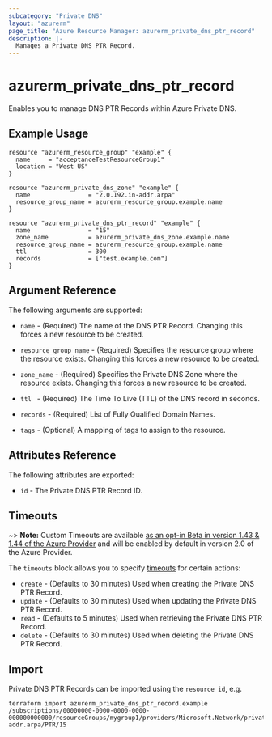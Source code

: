 ```yaml
---
subcategory: "Private DNS"
layout: "azurerm"
page_title: "Azure Resource Manager: azurerm_private_dns_ptr_record"
description: |-
  Manages a Private DNS PTR Record.
---
```


# azurerm_private_dns_ptr_record

Enables you to manage DNS PTR Records within Azure Private DNS.

## Example Usage

```hcl
resource "azurerm_resource_group" "example" {
  name     = "acceptanceTestResourceGroup1"
  location = "West US"
}

resource "azurerm_private_dns_zone" "example" {
  name                = "2.0.192.in-addr.arpa"
  resource_group_name = azurerm_resource_group.example.name
}

resource "azurerm_private_dns_ptr_record" "example" {
  name                = "15"
  zone_name           = azurerm_private_dns_zone.example.name
  resource_group_name = azurerm_resource_group.example.name
  ttl                 = 300
  records             = ["test.example.com"]
}
```

## Argument Reference

The following arguments are supported:

* `name` - (Required) The name of the DNS PTR Record. Changing this forces a new resource to be created.

* `resource_group_name` - (Required) Specifies the resource group where the resource exists. Changing this forces a new resource to be created.

* `zone_name` - (Required) Specifies the Private DNS Zone where the resource exists. Changing this forces a new resource to be created.

* `ttl ` - (Required) The Time To Live (TTL) of the DNS record in seconds.

* `records` - (Required) List of Fully Qualified Domain Names.

* `tags` - (Optional) A mapping of tags to assign to the resource.

## Attributes Reference

The following attributes are exported:

* `id` - The Private DNS PTR Record ID.

## Timeouts

~> **Note:** Custom Timeouts are available [as an opt-in Beta in version 1.43 & 1.44 of the Azure Provider](/docs/providers/azurerm/guides/2.0-beta.html) and will be enabled by default in version 2.0 of the Azure Provider.

The `timeouts` block allows you to specify [timeouts](https://www.terraform.io/docs/configuration/resources.html#timeouts) for certain actions:

* `create` - (Defaults to 30 minutes) Used when creating the Private DNS PTR Record.
* `update` - (Defaults to 30 minutes) Used when updating the Private DNS PTR Record.
* `read` - (Defaults to 5 minutes) Used when retrieving the Private DNS PTR Record.
* `delete` - (Defaults to 30 minutes) Used when deleting the Private DNS PTR Record.

## Import

Private DNS PTR Records can be imported using the `resource id`, e.g.

```shell
terraform import azurerm_private_dns_ptr_record.example /subscriptions/00000000-0000-0000-0000-000000000000/resourceGroups/mygroup1/providers/Microsoft.Network/privateDnsZones/2.0.192.in-addr.arpa/PTR/15
```
